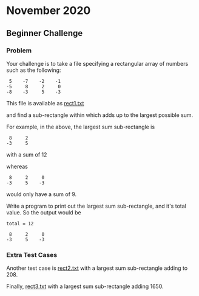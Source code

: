 # November 2020

## Beginner Challenge

### Problem

Your challenge is to take a file specifying a rectangular array of numbers such as the following:

     5    -7    -2    -1
    -5     8     2     0
    -8    -3     5    -3

This file is available as [rect1.txt](https://raw.githubusercontent.com/PythonAberdeen/user_group/master/2020-11/beginner/rect1.txt)

and find a sub-rectangle within which adds up to the largest possible sum.

For example, in the above, the largest sum sub-rectangle is

     8     2
    -3     5

with a sum of 12

whereas

     8     2     0
    -3     5    -3

would only have a sum of 9.

Write a program to print out the largest sum sub-rectangle, and it's total value. So the output would be

    total = 12
    
     8     2     0
    -3     5    -3

### Extra Test Cases

Another test case is [rect2.txt](https://raw.githubusercontent.com/PythonAberdeen/user_group/master/2020-11/beginner/rect2.txt) with a largest sum sub-rectangle adding to 208.

Finally, [rect3.txt](https://raw.githubusercontent.com/PythonAberdeen/user_group/master/2020-11/beginner/rect3.txt) with a largest sum sub-rectangle adding 1650.

